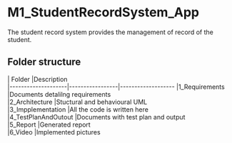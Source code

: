 # M1_StudentRecordSystem_App
 The student record system provides the management of record of the student.
 
 
 ## Folder structure
 
 |   Folder           |Description                          
 |--------------------|-----------------|-------------------
 |1_Requirements      |Documents detalilng requirements   
 |2_Architecture      |Stuctural and behavioural UML       
 |3_Impplementation   |All the code is written here          
 |4_TestPlanAndOutout |Documents with test plan and output  
 |5_Report            |Generated report                       
 |6_Video             |Implemented pictures                 
 
